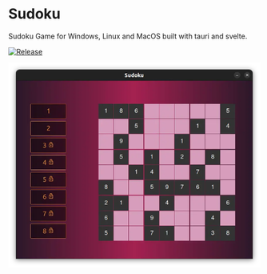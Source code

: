 # Sudoku

Sudoku Game for Windows, Linux and MacOS built with tauri and svelte.

[![Release](https://github.com/youaremagic/sudoku/actions/workflows/release.yml/badge.svg)](https://github.com/youaremagic/sudoku/actions/workflows/release.yml)

![sudoku screenshot](/docs/screenshot.webp)
